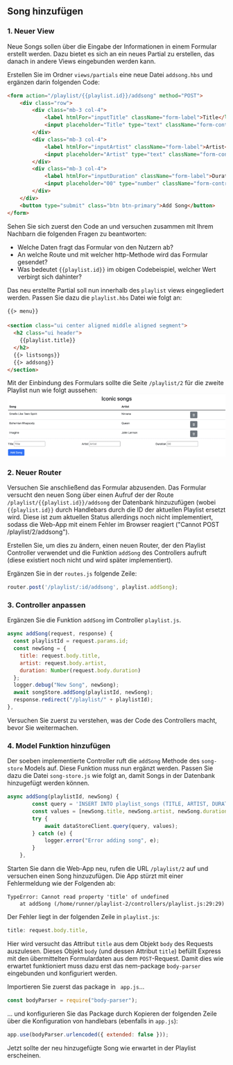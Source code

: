 ## Song hinzufügen

### 1. Neuer View

Neue Songs sollen über die Eingabe der Informationen in einem Formular erstellt werden.
Dazu bietet es sich an ein neues Partial zu erstellen, das danach in andere Views eingebunden werden kann.

Erstellen Sie im Ordner `views/partials` eine neue Datei `addsong.hbs` und ergänzen darin folgenden Code:
~~~ html
<form action="/playlist/{{playlist.id}}/addsong" method="POST">
    <div class="row">
        <div class="mb-3 col-4">
            <label htmlFor="inputTitle" className="form-label">Title</label>
            <input placeholder="Title" type="text" className="form-control" id="inputTitle" name="title">
        </div>
        <div class="mb-3 col-4">
            <label htmlFor="inputArtist" className="form-label">Artist</label>
            <input placeholder="Artist" type="text" className="form-control" id="inputArtist" name="artist">
        </div>
        <div class="mb-3 col-4">
            <label htmlFor="inputDuration" className="form-label">Duration</label>
            <input placeholder="00" type="number" className="form-control" id="inputDuration" name="duration">
        </div>
    </div>
    <button type="submit" class="btn btn-primary">Add Song</button>
</form>
~~~

Sehen Sie sich zuerst den Code an und versuchen zusammen mit Ihrem Nachbarn die folgenden Fragen zu beantworten:

* Welche Daten fragt das Formular von den Nutzern ab?
* An welche Route und mit welcher http-Methode wird das Formular gesendet?
* Was bedeutet `{{playlist.id}}` im obigen Codebeispiel, welcher Wert verbirgt sich dahinter? 

Das neu erstellte Partial soll nun innerhalb des `playlist` views eingegliedert werden. Passen Sie dazu die `playlist.hbs` Datei
wie folgt an:

~~~ html
{{> menu}}

<section class="ui center aligned middle aligned segment">
  <h2 class="ui header">
    {{playlist.title}}
  </h2>
  {{> listsongs}}
  {{> addsong}}
</section>
~~~

Mit der Einbindung des Formulars sollte die Seite `/playlist/2` für die zweite Playlist nun wie folgt aussehen:
![img_2.png](img/img_2.png)

### 2. Neuer Router

Versuchen Sie anschließend das Formular abzusenden. Das Formular versucht den neuen Song über einen Aufruf der der Route `/playlist/{{playlist.id}}/addsong` der Datenbank hinzuzufügen (wobei `{{playlist.id}}` durch Handlebars durch die ID der aktuellen Playlist ersetzt wird. Diese ist zum aktuellen Status allerdings noch nicht implementiert, sodass die Web-App mit einem Fehler im Browser reagiert ("Cannot POST /playlist/2/addsong").

Erstellen Sie, um dies zu ändern, einen neuen Router, der den Playlist Controller verwendet und die Funktion `addSong` des Controllers aufruft (diese existiert noch nicht und wird später implementiert).

Ergänzen Sie in der `routes.js` folgende Zeile:
~~~ js
router.post('/playlist/:id/addsong', playlist.addSong);
~~~
### 3. Controller anpassen
Ergänzen Sie die Funktion `addSong` im Controller `playlist.js`.

~~~ js
async addSong(request, response) {
  const playlistId = request.params.id;
  const newSong = {
    title: request.body.title,
    artist: request.body.artist,
    duration: Number(request.body.duration)
  };
  logger.debug("New Song", newSong);
  await songStore.addSong(playlistId, newSong);
  response.redirect("/playlist/" + playlistId);
},
~~~

Versuchen Sie zuerst zu verstehen, was der Code des Controllers macht, bevor Sie weitermachen.

### 4. Model Funktion hinzufügen

Der soeben implementierte Controller ruft die `addSong` Methode des `song-store` Models auf.
Diese Funktion muss nun ergänzt werden. Passen Sie dazu die Datei `song-store.js` wie folgt an, damit Songs in der Datenbank hinzugefügt werden können.

~~~ js
async addSong(playlistId, newSong) {
        const query = 'INSERT INTO playlist_songs (TITLE, ARTIST, DURATION, PLAYLIST_ID) VALUES($1, $2, $3, $4)';
        const values = [newSong.title, newSong.artist, newSong.duration, playlistId];
        try {
            await dataStoreClient.query(query, values);
        } catch (e) {
            logger.error("Error adding song", e);
        }
    },
~~~

Starten Sie dann die Web-App neu, rufen die URL `/playlist/2` auf und versuchen einen Song hinzuzufügen. Die App stürzt mit einer Fehlermeldung wie der Folgenden ab:

```shell
TypeError: Cannot read property 'title' of undefined
    at addSong (/home/runner/playlist-2/controllers/playlist.js:29:29)
```

Der Fehler liegt in der folgenden Zeile in `playlist.js`:

```js
title: request.body.title,
```

Hier wird versucht das Attribut `title` aus dem Objekt `body` des Requests auszulesen. Dieses Objekt `body`  (und dessen Attribut `title`) befüllt Express mit den übermittelten Formulardaten aus dem `POST`-Request. Damit dies wie erwartet funktioniert muss dazu erst das nem-package `body-parser` eingebunden und konfiguriert werden. 

Importieren Sie zuerst das package in ` app.js`...

```js
const bodyParser = require("body-parser");
```

... und konfigurieren Sie das Package durch Kopieren der folgenden Zeile über die Konfiguration von handlebars (ebenfalls in `app.js`):

```js
app.use(bodyParser.urlencoded({ extended: false }));
```

Jetzt sollte der neu hinzugefügte Song wie erwartet in der Playlist erscheinen.
